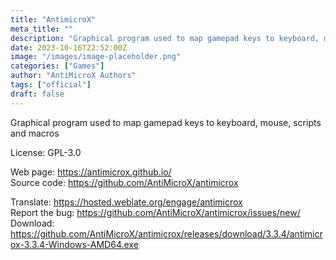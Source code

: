 ```yaml
---
title: "AntimicroX"
meta_title: ""
description: "Graphical program used to map gamepad keys to keyboard, mouse, scripts and macros"
date: 2023-10-16T22:52:00Z
image: "/images/image-placeholder.png"
categories: ["Games"]
author: "AntiMicroX Authors"
tags: ["official"]
draft: false
---
```


Graphical program used to map gamepad keys to keyboard, mouse, scripts and macros

License: GPL-3.0

Web page: https://antimicrox.github.io/  
Source code: https://github.com/AntiMicroX/antimicrox

Translate: https://hosted.weblate.org/engage/antimicrox  
Report the bug: https://github.com/AntiMicroX/antimicrox/issues/new/  
Download: https://github.com/AntiMicroX/antimicrox/releases/download/3.3.4/antimicrox-3.3.4-Windows-AMD64.exe
